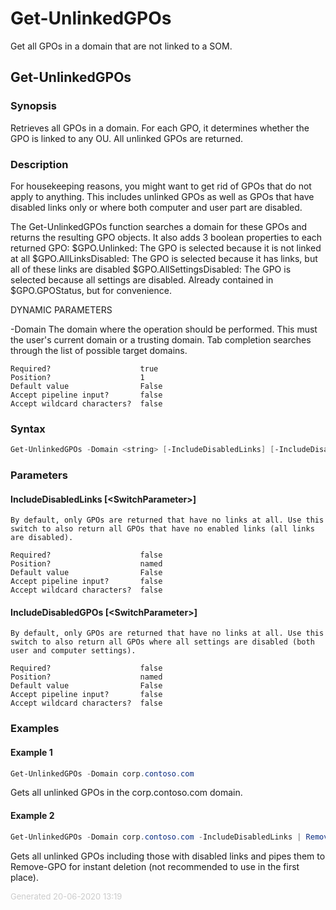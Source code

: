 # Get-UnlinkedGPOs

Get all GPOs in a domain that are not linked to a SOM.

<a name="Get-UnlinkedGPOs"></a>
## Get-UnlinkedGPOs
### Synopsis
Retrieves all GPOs in a domain. For each GPO, it determines whether the GPO is linked to any OU. All unlinked GPOs are returned.
### Description
For housekeeping reasons, you might want to get rid of GPOs that do not apply to anything. This includes unlinked GPOs as well as GPOs that have disabled links only or where both computer and user part are disabled.

The Get-UnlinkedGPOs function searches a domain for these GPOs and returns the resulting GPO objects. It also adds 3 boolean properties to each returned GPO:
$GPO.Unlinked: The GPO is selected because it is not linked at all
$GPO.AllLinksDisabled: The GPO is selected because it has links, but all of these links are disabled
$GPO.AllSettingsDisabled: The GPO is selected because all settings are disabled. Already contained in $GPO.GPOStatus, but for convenience.

DYNAMIC PARAMETERS

-Domain <String>
    The domain where the operation should be performed. This must the user's current domain or a trusting domain. Tab completion searches through the list of possible target domains.

    Required?                    true
    Position?                    1
    Default value                False
    Accept pipeline input?       false
    Accept wildcard characters?  false

### Syntax
```powershell
Get-UnlinkedGPOs -Domain <string> [-IncludeDisabledLinks] [-IncludeDisabledGPOs] [<CommonParameters>]
```
### Parameters
#### IncludeDisabledLinks [&lt;SwitchParameter&gt;]
    By default, only GPOs are returned that have no links at all. Use this switch to also return all GPOs that have no enabled links (all links are disabled).
    
    Required?                    false
    Position?                    named
    Default value                False
    Accept pipeline input?       false
    Accept wildcard characters?  false
#### IncludeDisabledGPOs [&lt;SwitchParameter&gt;]
    By default, only GPOs are returned that have no links at all. Use this switch to also return all GPOs where all settings are disabled (both user and computer settings).
    
    Required?                    false
    Position?                    named
    Default value                False
    Accept pipeline input?       false
    Accept wildcard characters?  false
### Examples
#### Example 1 
```powershell
Get-UnlinkedGPOs -Domain corp.contoso.com

```

Gets all unlinked GPOs in the corp.contoso.com domain.
#### Example 2 
```powershell
Get-UnlinkedGPOs -Domain corp.contoso.com -IncludeDisabledLinks | Remove-GPO -Confirm:$False

```

Gets all unlinked GPOs including those with disabled links and pipes them to Remove-GPO for instant deletion (not recommended to use in the first place).
<div style='font-size:small; color: #ccc'>Generated 20-06-2020 13:19</div>
